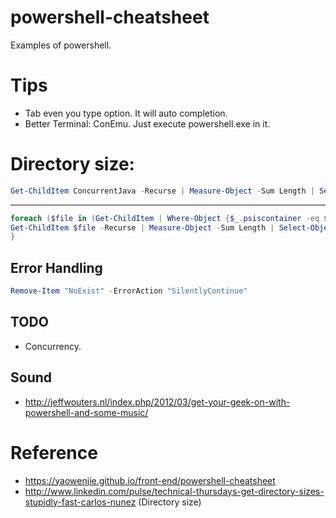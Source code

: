 # powershell-cheatsheet
Examples of powershell.

# Tips
* Tab even you type option. It will auto completion.
* Better Terminal: ConEmu. Just execute powershell.exe in it.

# Directory size:

```ps1
Get-ChildItem ConcurrentJava -Recurse | Measure-Object -Sum Length | Select-Object @{Name="Path"; Expression={$directory.FullName}},@{Name="Files"; Expression={$_.Count}},@{Name="Size"; Expression={$_.Sum/1KB}}
```
-------

```ps1
foreach ($file in (Get-ChildItem | Where-Object {$_.psiscontainer -eq $true})) { 
Get-ChildItem $file -Recurse | Measure-Object -Sum Length | Select-Object @{Name="Path"; Expression={$directory.FullName}},@{Name="Files"; Expression={$_.Count}},@{Name="Size"; Expression={$_.Sum/1MB}}
}
```
## Error Handling
```ps1
Remove-Item "NoExist" -ErrorAction "SilentlyContinue"
```

## TODO
* Concurrency.

## Sound

* http://jeffwouters.nl/index.php/2012/03/get-your-geek-on-with-powershell-and-some-music/ 

# Reference
* https://yaowenjie.github.io/front-end/powershell-cheatsheet
* http://www.linkedin.com/pulse/technical-thursdays-get-directory-sizes-stupidly-fast-carlos-nunez (Directory size)
